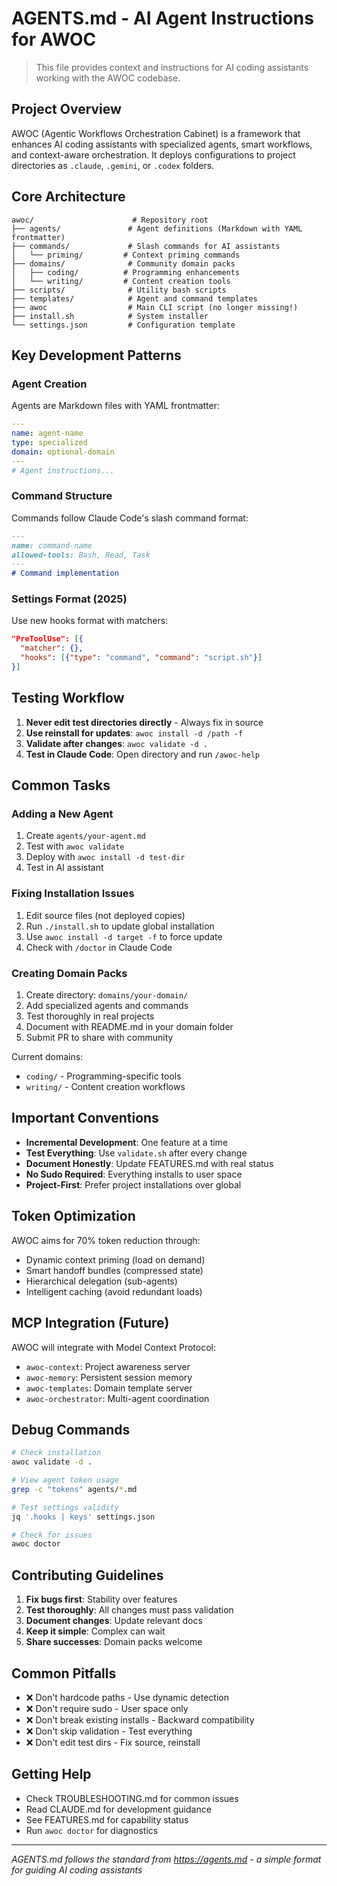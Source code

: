 # AGENTS.md - AI Agent Instructions for AWOC

> This file provides context and instructions for AI coding assistants working with the AWOC codebase.

## Project Overview

AWOC (Agentic Workflows Orchestration Cabinet) is a framework that enhances AI coding assistants with specialized agents, smart workflows, and context-aware orchestration. It deploys configurations to project directories as `.claude`, `.gemini`, or `.codex` folders.

## Core Architecture

```
awoc/                      # Repository root
├── agents/               # Agent definitions (Markdown with YAML frontmatter)
├── commands/             # Slash commands for AI assistants
│   └── priming/         # Context priming commands
├── domains/              # Community domain packs
│   ├── coding/          # Programming enhancements
│   └── writing/         # Content creation tools
├── scripts/              # Utility bash scripts
├── templates/            # Agent and command templates
├── awoc                  # Main CLI script (no longer missing!)
├── install.sh            # System installer
└── settings.json         # Configuration template
```

## Key Development Patterns

### Agent Creation
Agents are Markdown files with YAML frontmatter:
```yaml
---
name: agent-name
type: specialized
domain: optional-domain
---
# Agent instructions...
```

### Command Structure
Commands follow Claude Code's slash command format:
```markdown
---
name: command-name
allowed-tools: Bash, Read, Task
---
# Command implementation
```

### Settings Format (2025)
Use new hooks format with matchers:
```json
"PreToolUse": [{
  "matcher": {},
  "hooks": [{"type": "command", "command": "script.sh"}]
}]
```

## Testing Workflow

1. **Never edit test directories directly** - Always fix in source
2. **Use reinstall for updates**: `awoc install -d /path -f`
3. **Validate after changes**: `awoc validate -d .`
4. **Test in Claude Code**: Open directory and run `/awoc-help`

## Common Tasks

### Adding a New Agent
1. Create `agents/your-agent.md`
2. Test with `awoc validate`
3. Deploy with `awoc install -d test-dir`
4. Test in AI assistant

### Fixing Installation Issues
1. Edit source files (not deployed copies)
2. Run `./install.sh` to update global installation
3. Use `awoc install -d target -f` to force update
4. Check with `/doctor` in Claude Code

### Creating Domain Packs
1. Create directory: `domains/your-domain/`
2. Add specialized agents and commands
3. Test thoroughly in real projects
4. Document with README.md in your domain folder
5. Submit PR to share with community

Current domains:
- `coding/` - Programming-specific tools
- `writing/` - Content creation workflows

## Important Conventions

- **Incremental Development**: One feature at a time
- **Test Everything**: Use `validate.sh` after every change
- **Document Honestly**: Update FEATURES.md with real status
- **No Sudo Required**: Everything installs to user space
- **Project-First**: Prefer project installations over global

## Token Optimization

AWOC aims for 70% token reduction through:
- Dynamic context priming (load on demand)
- Smart handoff bundles (compressed state)
- Hierarchical delegation (sub-agents)
- Intelligent caching (avoid redundant loads)

## MCP Integration (Future)

AWOC will integrate with Model Context Protocol:
- `awoc-context`: Project awareness server
- `awoc-memory`: Persistent session memory
- `awoc-templates`: Domain template server
- `awoc-orchestrator`: Multi-agent coordination

## Debug Commands

```bash
# Check installation
awoc validate -d .

# View agent token usage
grep -c "tokens" agents/*.md

# Test settings validity
jq '.hooks | keys' settings.json

# Check for issues
awoc doctor
```

## Contributing Guidelines

1. **Fix bugs first**: Stability over features
2. **Test thoroughly**: All changes must pass validation
3. **Document changes**: Update relevant docs
4. **Keep it simple**: Complex can wait
5. **Share successes**: Domain packs welcome

## Common Pitfalls

- ❌ Don't hardcode paths - Use dynamic detection
- ❌ Don't require sudo - User space only
- ❌ Don't break existing installs - Backward compatibility
- ❌ Don't skip validation - Test everything
- ❌ Don't edit test dirs - Fix source, reinstall

## Getting Help

- Check TROUBLESHOOTING.md for common issues
- Read CLAUDE.md for development guidance
- See FEATURES.md for capability status
- Run `awoc doctor` for diagnostics

---

*AGENTS.md follows the standard from https://agents.md - a simple format for guiding AI coding assistants*